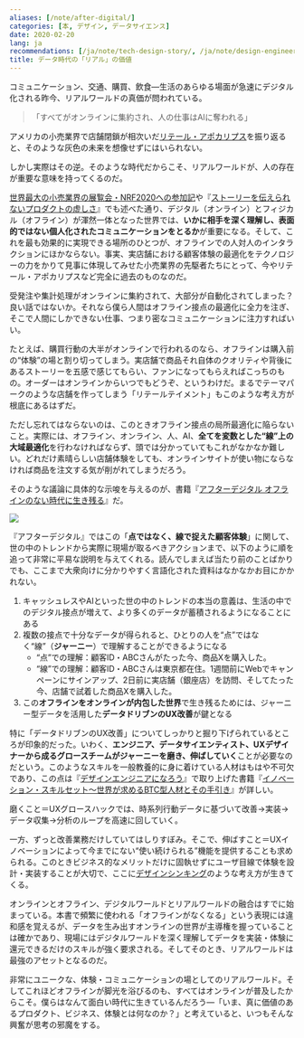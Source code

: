 ```yaml
---
aliases: [/note/after-digital/]
categories: [本, デザイン, データサイエンス]
date: 2020-02-20
lang: ja
recommendations: [/ja/note/tech-design-story/, /ja/note/design-engineer/, /ja/note/the-amazon-way-on-iot/]
title: データ時代の「リアル」の価値
---
```


コミュニケーション、交通、購買、飲食―生活のあらゆる場面が急速にデジタル化される昨今、リアルワールドの真価が問われている。

> 「すべてがオンラインに集約され、人の仕事はAIに奪われる」

アメリカの小売業界で店舗閉鎖が相次いだ[リテール・アポカリプス](https://en.wikipedia.org/wiki/Retail_apocalypse)を振り返ると、そのような灰色の未来を想像せずにはいられない。

しかし実際はその逆。そのような時代だからこそ、リアルワールドが、人の存在が重要な意味を持ってくるのだ。

[世界最大の小売業界の展覧会・NRF2020への参加記](/note/nrf-2020/)や『[ストーリーを伝えられないプロダクトの虚しさ](/note/tech-design-story/)』でも述べた通り、デジタル（オンライン）とフィジカル（オフライン）が渾然一体となった世界では、**いかに相手を深く理解し、表面的ではない個人化されたコミュニケーションをとるか**が重要になる。そして、これを最も効果的に実現できる場所のひとつが、オフラインでの人対人のインタラクションにほかならない。事実、実店舗における顧客体験の最適化をテクノロジーの力をかりて見事に体現してみせた小売業界の先駆者たちにとって、今やリテール・アポカリプスなど完全に過去のものなのだ。

受発注や集計処理がオンラインに集約されて、大部分が自動化されてしまった？良い話ではないか。それなら僕ら人間はオフライン接点の最適化に全力を注ぎ、そこで人間にしかできない仕事、つまり密なコミュニケーションに注力すればいい。

たとえば、購買行動の大半がオンラインで行われるのなら、オフラインは購入前の“体験”の場と割り切ってしまう。実店舗で商品それ自体のクオリティや背後にあるストーリーを五感で感じてもらい、ファンになってもらえればこっちのもの。オーダーはオンラインからいつでもどうぞ、というわけだ。まるでテーマパークのような店舗を作ってしまう「リテールテイメント」もこのような考え方が根底にあるはずだ。

ただし忘れてはならないのは、このときオフライン接点の局所最適化に陥らないこと。実際には、オフライン、オンライン、人、AI、**全てを変数とした“線”上の大域最適化**を行わなければならず、頭では分かっていてもこれがなかなか難しい。どれだけ素晴らしい店舗体験をしても、オンラインサイトが使い物にならなければ商品を注文する気が削がれてしまうだろう。

そのような議論に具体的な示唆を与えるのが、書籍『[アフターデジタル オフラインのない時代に生き残る](https://amzn.to/39Q3mxX)』だ。

<a href="https://www.amazon.co.jp/dp/B07PHYQ4HW/ref=as_li_ss_il?_encoding=UTF8&btkr=1&linkCode=li2&tag=takuti-22&linkId=c559b352f25a4263c9f18dd99a845fa5&language=ja_JP" target="_blank"><img border="0" src="//ws-fe.amazon-adsystem.com/widgets/q?_encoding=UTF8&ASIN=B07PHYQ4HW&Format=_SL160_&ID=AsinImage&MarketPlace=JP&ServiceVersion=20070822&WS=1&tag=takuti-22&language=ja_JP" ></a><img src="https://ir-jp.amazon-adsystem.com/e/ir?t=takuti-22&language=ja_JP&l=li2&o=9&a=B07PHYQ4HW" width="1" height="1" border="0" alt="" style="border:none !important; margin:0px !important;" />

『アフターデジタル』ではこの「**点ではなく、線で捉えた顧客体験**」に関して、世の中のトレンドから実際に現場が取るべきアクションまで、以下のように順を追って非常に平易な説明を与えてくれる。読んでしまえば当たり前のことばかりでも、ここまで大衆向けに分かりやすく言語化された資料はなかなかお目にかかれない。

1. キャッシュレスやAIといった世の中のトレンドの本当の意義は、生活の中でのデジタル接点が増えて、より多くのデータが蓄積されるようになることにある
2. 複数の接点で十分なデータが得られると、ひとりの人を“点”ではなく“線”（**ジャーニー**）で理解することができるようになる
    - “点”での理解：顧客ID・ABCさんがたった今、商品Xを購入した。
    - “線”での理解：顧客ID・ABCさんは東京都在住。1週間前にWebでキャンペーンにサインアップ、2日前に実店舗（銀座店）を訪問、そしてたった今、店舗で試着した商品Xを購入した。
3. この**オフラインをオンラインが内包した世界**で生き残るためには、ジャーニー型データを活用した**データドリブンのUX改善**が鍵となる

特に「データドリブンのUX改善」についてしっかりと掘り下げられているところが印象的だった。いわく、**エンジニア、データサイエンティスト、UXデザイナーから成るグロースチームがジャーニーを磨き、伸ばしていく**ことが必要なのだという。このようなスキルを一般教養的に身に着けている人材はもはや不可欠であり、この点は『[デザインエンジニアになろう](/note/design-engineer/)』で取り上げた書籍『[イノベーション・スキルセット～世界が求めるBTC型人材とその手引き](https://amzn.to/2B8p6FR)』が詳しい。

磨くこと＝UXグロースハックでは、時系列行動データに基づいて改善→実装→データ収集→分析のループを高速に回していく。

一方、ずっと改善業務だけしていてはしりすぼみ。そこで、伸ばすこと＝UXイノベーションによって今までにない“使い続けられる”機能を提供することも求められる。このときビジネス的なメリットだけに固執せずにユーザ目線で体験を設計・実装することが大切で、ここに[デザインシンキング](/note/revisit-desin-thinking/)のような考え方が生きてくる。

オンラインとオフライン、デジタルワールドとリアルワールドの融合はすでに始まっている。本書で頻繁に使われる「オフラインがなくなる」という表現には違和感を覚えるが、データを生み出すオンラインの世界が主導権を握っていることは確かであり、現場にはデジタルワールドを深く理解してデータを実装・体験に還元できるだけのスキルが強く要求される。そしてそのとき、リアルワールドは最強のアセットとなるのだ。

非常にユニークな、体験・コミュニケーションの場としてのリアルワールド。そしてこれほどオフラインが脚光を浴びるのも、すべてはオンラインが普及したからこそ。僕らはなんて面白い時代に生きているんだろう―「いま、真に価値のあるプロダクト、ビジネス、体験とは何なのか？」と考えていると、いつもそんな興奮が思考の邪魔をする。